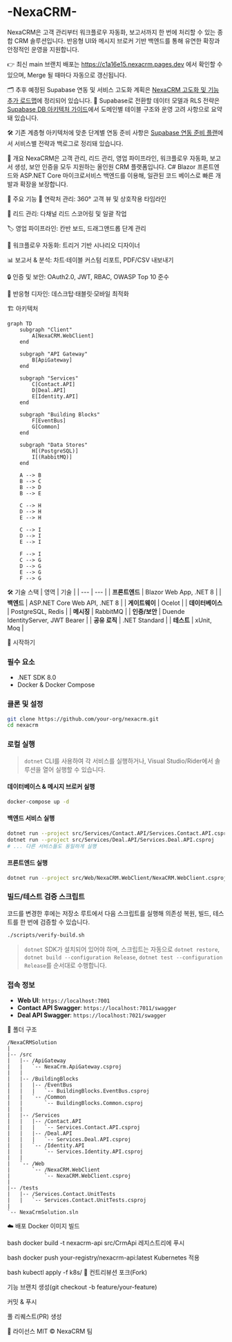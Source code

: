 # -NexaCRM-
NexaCRM은 고객 관리부터 워크플로우 자동화, 보고서까지 한 번에 처리할 수 있는 종합 CRM 솔루션입니다. 반응형 UI와 메시지 브로커 기반 백엔드를 통해 유연한 확장과 안정적인 운영을 지원합니다.

👉 최신 main 브랜치 배포는 https://c1a16e15.nexacrm.pages.dev 에서 확인할 수 있으며, Merge 될 때마다 자동으로 갱신됩니다.

🗂️ 추후 예정된 Supabase 연동 및 서비스 고도화 계획은 [NexaCRM 고도화 및 기능 추가 로드맵](NexaCRM_Enhancement_Roadmap.md)에 정리되어 있습니다.
🧱 Supabase로 전환할 데이터 모델과 RLS 전략은 [Supabase DB 아키텍처 가이드](supabase/DB_ARCHITECTURE.md)에서 도메인별 테이블 구조와 운영 고려 사항으로 요약돼 있습니다.

🛠️ 기존 계층형 아키텍처에 맞춘 단계별 연동 준비 사항은 [Supabase 연동 준비 플랜](supabase/INTEGRATION_PLAN.md)에서 서비스별 전략과 백로그로 정리돼 있습니다.

📝 개요
NexaCRM은 고객 관리, 리드 관리, 영업 파이프라인, 워크플로우 자동화, 보고서 생성, 보안 인증을 모두 지원하는 올인원 CRM 플랫폼입니다.
C# Blazor 프론트엔드와 ASP.NET Core 마이크로서비스 백엔드를 이용해, 일관된 코드 베이스로 빠른 개발과 확장을 보장합니다.

🚀 주요 기능
📇 연락처 관리: 360° 고객 뷰 및 상호작용 타임라인

💼 리드 관리: 다채널 리드 스코어링 및 일괄 작업

🏷️ 영업 파이프라인: 칸반 보드, 드래그앤드롭 단계 관리

🤖 워크플로우 자동화: 트리거 기반 시나리오 디자이너

📊 보고서 & 분석: 차트·테이블 커스텀 리포트, PDF/CSV 내보내기

🔒 인증 및 보안: OAuth2.0, JWT, RBAC, OWASP Top 10 준수

📱 반응형 디자인: 데스크탑·태블릿·모바일 최적화

🏗️ 아키텍처
```mermaid
graph TD
    subgraph "Client"
        A[NexaCRM.WebClient]
    end

    subgraph "API Gateway"
        B[ApiGateway]
    end

    subgraph "Services"
        C[Contact.API]
        D[Deal.API]
        E[Identity.API]
    end

    subgraph "Building Blocks"
        F[EventBus]
        G[Common]
    end

    subgraph "Data Stores"
        H[(PostgreSQL)]
        I[(RabbitMQ)]
    end

    A --> B
    B --> C
    B --> D
    B --> E

    C --> H
    D --> H
    E --> H

    C --> I
    D --> I
    E --> I

    F --> I
    C --> G
    D --> G
    E --> G
    F --> G
```

🛠️ 기술 스택
| 영역 | 기술 |
| --- | --- |
| **프론트엔드** | Blazor Web App, .NET 8 |
| **백엔드** | ASP.NET Core Web API, .NET 8 |
| **게이트웨이** | Ocelot |
| **데이터베이스** | PostgreSQL, Redis |
| **메시징** | RabbitMQ |
| **인증/보안** | Duende IdentityServer, JWT Bearer |
| **공유 로직** | .NET Standard |
| **테스트** | xUnit, Moq |

🏁 시작하기
### 필수 요소
- .NET SDK 8.0
- Docker & Docker Compose

### 클론 및 설정
```bash
git clone https://github.com/your-org/nexacrm.git
cd nexacrm
```

### 로컬 실행
> `dotnet` CLI를 사용하여 각 서비스를 실행하거나, Visual Studio/Rider에서 솔루션을 열어 실행할 수 있습니다.

#### 데이터베이스 & 메시지 브로커 실행
```bash
docker-compose up -d
```

#### 백엔드 서비스 실행
```bash
dotnet run --project src/Services/Contact.API/Services.Contact.API.csproj
dotnet run --project src/Services/Deal.API/Services.Deal.API.csproj
# ... 다른 서비스들도 동일하게 실행
```

#### 프론트엔드 실행
```bash
dotnet run --project src/Web/NexaCRM.WebClient/NexaCRM.WebClient.csproj
```

### 빌드/테스트 검증 스크립트
코드를 변경한 후에는 저장소 루트에서 다음 스크립트를 실행해 의존성 복원, 빌드, 테스트를 한 번에 검증할 수 있습니다.

```bash
./scripts/verify-build.sh
```

> `dotnet` SDK가 설치되어 있어야 하며, 스크립트는 자동으로 `dotnet restore`, `dotnet build --configuration Release`, `dotnet test --configuration Release`를 순서대로 수행합니다.

### 접속 정보
-   **Web UI**: `https://localhost:7001`
-   **Contact API Swagger**: `https://localhost:7011/swagger`
-   **Deal API Swagger**: `https://localhost:7021/swagger`

📁 폴더 구조
```
/NexaCRMSolution
|
|-- /src
|   |-- /ApiGateway
|   |   `-- NexaCrm.ApiGateway.csproj
|   |
|   |-- /BuildingBlocks
|   |   |-- /EventBus
|   |   |   `-- BuildingBlocks.EventBus.csproj
|   |   `-- /Common
|   |       `-- BuildingBlocks.Common.csproj
|   |
|   |-- /Services
|   |   |-- /Contact.API
|   |   |   `-- Services.Contact.API.csproj
|   |   |-- /Deal.API
|   |   |   `-- Services.Deal.API.csproj
|   |   `-- /Identity.API
|   |       `-- Services.Identity.API.csproj
|   |
|   `-- /Web
|       `-- /NexaCRM.WebClient
|           `-- NexaCRM.WebClient.csproj
|
|-- /tests
|   |-- /Services.Contact.UnitTests
|   |   `-- Services.Contact.UnitTests.csproj
|
`-- NexaCrmSolution.sln
```
☁️ 배포
Docker 이미지 빌드

bash
docker build -t nexacrm-api src/CrmApi
레지스트리에 푸시

bash
docker push your-registry/nexacrm-api:latest
Kubernetes 적용

bash
kubectl apply -f k8s/
🤝 컨트리뷰션
포크(Fork)

기능 브랜치 생성(git checkout -b feature/your-feature)

커밋 & 푸시

풀 리퀘스트(PR) 생성

📄 라이선스
MIT © NexaCRM 팀

